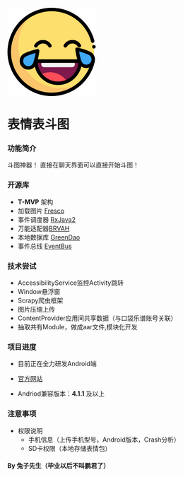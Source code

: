 ![image](https://github.com/FortuneDream/PocketExpression/blob/master/readme_logo.png)

# 表情表斗图

### 功能简介
斗图神器！
直接在聊天界面可以直接开始斗图！

### 开源库
* **T-MVP** 架构
* 加载图片 [Fresco](https://github.com/facebook/fresco)
* 事件调度器 [RxJava2](https://github.com/ReactiveX/RxJava)
* 万能适配器[BRVAH](https://github.com/CymChad/BaseRecyclerViewAdapterHelper)
* 本地数据库 [GreenDao](https://github.com/greenrobot/greenDAO)
* 事件总线 [EventBus](https://github.com/greenrobot/EventBus)
### 技术尝试
* AccessibilityService监控Activity跳转
* Window悬浮窗
* Scrapy爬虫框架
* 图片压缩上传
* ContentProvider应用间共享数据（与口袋乐谱账号关联）
* 抽取共有Module，做成aar文件,模块化开发

### 项目进度

* 目前正在全力研发Android端

* [官方网站](http://http://pocketexpression.bmob.site/)

* Andriod兼容版本：**4.1.1** 及以上

### 注意事项

* 权限说明
    * 手机信息（上传手机型号，Android版本，Crash分析）   
    * SD卡权限（本地存储表情包）

#### By 兔子先生（毕业以后不叫鹏君了）